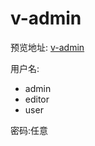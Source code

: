 # v-admin
预览地址: [v-admin](https://javanshen.github.io/vue-element-admin/)

用户名:
+ admin
+ editor
+ user

密码:任意
